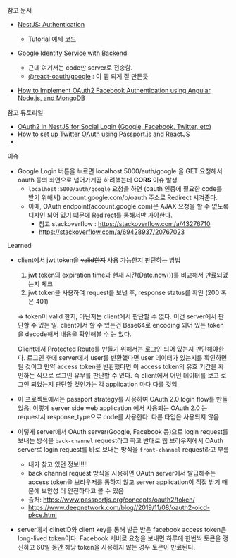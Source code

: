 참고 문서

- [NestJS: Authentication](https://docs.nestjs.com/security/authentication)

  - [Tutorial 예제 코드](https://github.com/nestjs/nest/tree/master/sample/19-auth-jwt)

- [Google Identity Service with Backend](https://github.com/MomenSherif/react-oauth/issues/12#issuecomment-1131408898)
  - 근데 여기서는 code만 server로 전송함.
  - [@react-oauth/google](https://github.com/MomenSherif/react-oauth) : 이 앱 되게 잘 만든듯
- [How to Implement OAuth2 Facebook Authentication using Angular, Node.js, and MongoDB](https://betterprogramming.pub/jwt-and-passport-jwt-strategy-for-your-nestjs-rest-api-project-cafa9dd59890)

참고 튜토리얼

- [OAuth2 in NestJS for Social Login (Google, Facebook, Twitter, etc)](https://javascript.plainenglish.io/oauth2-in-nestjs-for-social-login-google-facebook-twitter-etc-8b405d570fd2)
- [How to set up Twitter OAuth using Passport.js and ReactJS](https://medium.com/free-code-camp/how-to-set-up-twitter-oauth-using-passport-js-and-reactjs-9ffa6f49ef0)
- [](https://medium.com/@baptiste.arnaud95/how-to-handle-facebook-login-with-nestjs-89c5c30d566c)

이슈

- Google Login 버튼을 누르면 localhost:5000/auth/google 을 GET 요청해서 oauth 동의 화면으로 넘어가게끔 하려했는데 **CORS** 이슈 발생
  - `localhost:5000/auth/google` 요청을 하면 (oauth 인증에 필요한 code를 받기 위해서) account.google.com/o/oauth 주소로 Redirect 시켜준다.
  - 이때, OAuth endpoint(account.google.com)은 AJAX 요청을 할 수 없도록 디자인 되어 있기 떄문에 Redirect를 통해서만 가야한다.
    - 참고 stackoverflow : https://stackoverflow.com/a/43276710
    - https://stackoverflow.com/a/69428937/20767023

Learned

- client에서 jwt token을 ~~valid한지~~ 사용 가능한지 판단하는 방법

  1. jwt token의 expiration time과 현재 시간(Date.now())를 비교해서 만료되었는지 체크
  2. jwt token을 사용하여 request를 보낸 후, response status를 확인 (200 혹은 401)

  => token이 valid 한지, 아닌지는 client에서 판단할 수 없다. 이건 server에서 판단할 수 있는 일. client에서 할 수 있는건 Base64로 encoding 되어 있는 token을 decode해서 내용을 확인해볼 수 는 있다.

  Client에서 Protected Route를 만들기 위해서는 로그인 되어 있는지 판단해야한다. 로그인 후에 server에서 user를 반환했다면 user 데이터가 있는지를 확인하면 될 것이고 만약 access token을 반환했다면 이 access token의 유효 기간을 확인하는 식으로 로그인 유무를 판단할 수 있다. 즉 client에서 어떤 데이터를 보고 로그인 되었는지 판단할 것인가는 각 application 마다 다를 것임

- 이 프로젝트에서는 passport strategy를 사용하여 OAuth 2.0 login flow를 만들었음. 이렇게 server side web application 에서 사용되는 OAuth 2.0 는 request시 response_type으로 code를 사용한다. 다른 타입은 사용되지 않음

- 이렇게 server에서 OAuth server(Google, Facebook 등)으로 login request를 보내는 방식을 `back-channel` request라고 하고 반대로 웹 브라우저에서 OAuth server로 login request를 바로 보내는 방식을 `front-channel` request라고 부름

  - 내가 찾고 있던 정보!!!!!
  - back channel request 방식을 사용하면 OAuth server에서 발급해주는 access token을 브라우저를 통하지 않고 server application이 직접 받기 때문에 보안성 더 안전하다고 볼 수 있음
  - 출처: https://www.passportjs.org/concepts/oauth2/token/
  - https://www.deepnetwork.com/blog//2019/11/08/oauth2-oicd-pkce.html

- server에서 clinetID와 client key를 통해 발급 받은 facebook access token은 long-lived token이다. Facebook 서버로 요청을 보내면 하루에 한번씩 토큰을 갱신하고 60일 동안 해당 token을 사용하지 않는 경우 토큰이 만료된다.
